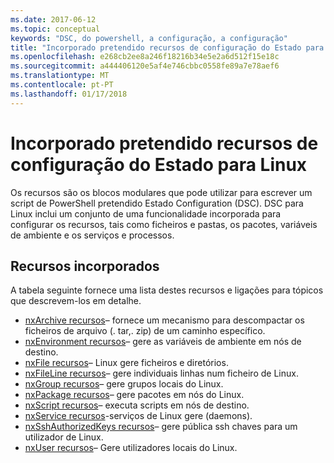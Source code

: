 ```yaml
---
ms.date: 2017-06-12
ms.topic: conceptual
keywords: "DSC, do powershell, a configuração, a configuração"
title: "Incorporado pretendido recursos de configuração do Estado para Linux"
ms.openlocfilehash: e268cb2ee8a246f18216b34e5e2a6d512f15e18c
ms.sourcegitcommit: a444406120e5af4e746cbbc0558fe89a7e78aef6
ms.translationtype: MT
ms.contentlocale: pt-PT
ms.lasthandoff: 01/17/2018
---
```

# <a name="built-in-desired-state-configuration-resources-for-linux"></a>Incorporado pretendido recursos de configuração do Estado para Linux

Os recursos são os blocos modulares que pode utilizar para escrever um script de PowerShell pretendido Estado Configuration (DSC). DSC para Linux inclui um conjunto de uma funcionalidade incorporada para configurar os recursos, tais como ficheiros e pastas, os pacotes, variáveis de ambiente e os serviços e processos.

## <a name="built-in-resources"></a>Recursos incorporados 

A tabela seguinte fornece uma lista destes recursos e ligações para tópicos que descrevem-los em detalhe.

* [nxArchive recursos](lnxArchiveResource.md)– fornece um mecanismo para descompactar os ficheiros de arquivo (. tar,. zip) de um caminho específico.
* [nxEnvironment recursos](lnxEnvironmentResource.md)– gere as variáveis de ambiente em nós de destino. 
* [nxFile recursos](lnxFileResource.md)– Linux gere ficheiros e diretórios. 
* [nxFileLine recursos](lnxFileLineResource.md)– gere individuais linhas num ficheiro de Linux. 
* [nxGroup recursos](lnxGroupResource.md)– gere grupos locais do Linux. 
* [nxPackage recursos](lnxPackageResource.md)– gere pacotes em nós do Linux.
* [nxScript recursos](lnxScriptResource.md)– executa scripts em nós de destino.
* [nxService recursos](lnxServiceResource.md)-serviços de Linux gere (daemons).
* [nxSshAuthorizedKeys recursos](lnxSshAuthorizedKeysResource.md)– gere pública ssh chaves para um utilizador de Linux. 
* [nxUser recursos](lnxUserResource.md)– Gere utilizadores locais do Linux. 
  
